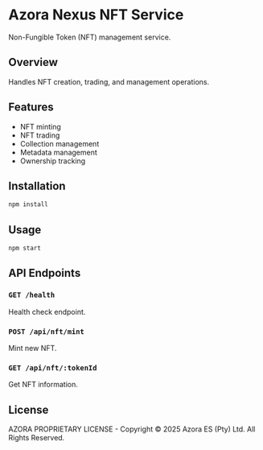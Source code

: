 # Azora Nexus NFT Service

Non-Fungible Token (NFT) management service.

## Overview

Handles NFT creation, trading, and management operations.

## Features

- NFT minting
- NFT trading
- Collection management
- Metadata management
- Ownership tracking

## Installation

```bash
npm install
```

## Usage

```bash
npm start
```

## API Endpoints

### `GET /health`
Health check endpoint.

### `POST /api/nft/mint`
Mint new NFT.

### `GET /api/nft/:tokenId`
Get NFT information.

## License

AZORA PROPRIETARY LICENSE - Copyright © 2025 Azora ES (Pty) Ltd. All Rights Reserved.

